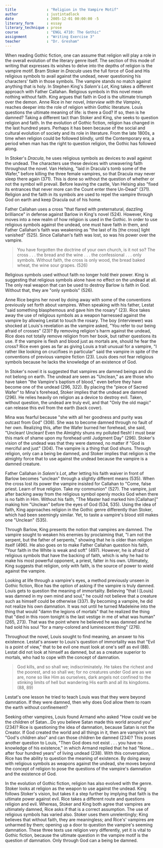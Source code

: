 ```yaml
---
title              : "Religion in the Vampire Motif"
author             : justintadlock
date               : 2005-12-01 00:00:00 -5
literary_form      : essay
literary_technique : prose
course             : "ENGL 4710: The Gothic"
assignment         : "Writing Exercise 3"
teacher            : "Dr. Gresham"
---
```


When reading Gothic fiction, one can assume that religion will play a role in the overall evolution of the literary genre itself. The section of this mode of writing that expresses its wishes to delve into the depths of religion is the vampire motif. Bram Stoker in _Dracula_ uses the full force of God and His religious symbols to avail against the undead, never questioning his characters' faith in those symbols. The vampire stands no match against anything that is holy. In Stephen King's _Salem's Lot_, King takes a different approach with Father Callahan. Religious symbols in this novel mean nothing without faith. King argues that faith in God is the ultimate triumph over the demon. Anne Rice in her novel, _Interview with the Vampire_, reaches deeper into the role of religion within Gothic literature. Louis questions the ultimate meaning of life: is there a God? If so, then is he damned? Taking a different tact than Stoker and King, she seeks to question religion and faith. In the evolution of Gothic fiction, religion has changed in the last hundred years. Perhaps it has been because of the social and cultural evolution of society and its role in literature. From the late 1800s, a time when religion could be followed blindly, until the Contemporary era, a period when man has the right to question religion, the Gothic has followed along.

In Stoker's _Dracula_, he uses religious symbols as devices to avail against the undead. The characters use these devices with unwavering faith throughout the novel. Van Helsing, "laid in Dracula's tomb some of the Wafer," before killing the three female vampires, so that Dracula may never sleep there again (371). This is done so without the question of whether or not the symbol will prevail. Before leaving the castle, Van Helsing also "fixed its entrances that never more can the Count enter there Un-Dead" (371). Religion and the faith in its symbols are used to repel the vampire through God on earth and keep Dracula out of his home.

Father Callahan uses a cross "that flared with preternatural, dazzling brilliance" in defense against Barlow in King's novel (524). However, King moves into a new realm of how religion is used in the Gothic. In order to use religious symbols against the undead, one must have faith in them, and Father Callahan's faith was weakening as "the last of its [the cross] light vanished" (525). Since Callahan's faith was lost, so was his power over the vampire.

> You have forgotten the doctrine of your own church, is it not so? The cross . . . the bread and the wine . . . the confessional . . . only symbols. Without faith, the cross is only wood, the bread baked wheat, the wine sour grapes. (526)

Religious symbols used without faith no longer hold their power. King is suggesting that religious symbols alone have no effect on the undead at all. The only real weapon that can be used to destroy Barlow is faith in God. Without that, they are "only symbols" (526).

Anne Rice begins her novel by doing away with some of the conventions previously set forth about vampires. When speaking with his father, Lestat "said something blasphemous and gave him the rosary" (23). Rice takes away the use of religious symbols as a weapon harnessed against the vampire by allowing Lestat to touch the rosary. The boy (interviewer) was shocked at Louis's revelation as the vampire asked, "You refer to our being afraid of crosses" (23)? By removing religion's harm against the undead, Rice does not totally remove religion from her book, but rather questions its use. If the vampire is flesh and blood just as mortals are, should he fear the cross? Rice even goes as far as giving Louis a trait unusual for a vampire, "I rather like looking on crucifixes in particular" said the vampire in spite of the conventions of previous vampire fiction (23). Louis does not fear religious symbols because he lacks the knowledge of an existence of God.

In Stoker's novel it is suggested that vampires are damned beings and do not belong on earth. The undead are seen as "Unclean," as are those who have taken "the Vampire's baptism of blood," even before they have become one of the undead (296, 322). By placing the "piece of Sacred Wafer" to Mina's forehead, Stoker implies that the undead are damned (296). He relies heavily on religion as a device to destroy evil. Taken, without question, the undead are truly evil, and that "Only the old magic" can release this evil from the earth (back cover).

Mina was fearful because "she with all her goodness and purity was outcast from God" (308). She was to become damned through no fault of her own. Realizing this, after the Wafer burned her forehead, she said, "Unclean! Unclean! Even the Almighty shuns my polluted flesh! I must bear this mark of shame upon my forehead until Judgment Day" (296). Stoker's vision of the undead was that they were damned, no matter if "God is merciful and just" (304). The vampire is a thing that God shuns. Through religion, only can a being be damned, and Stoker implies that religion is the almighty force that to use against the undead because the vampire is a damned creature.

Father Callahan in _Salem's Lot_, after letting his faith waiver in front of Barlow becomes "unclean" through a slightly different means (535). When the cross lost its power the vampire insisted for Callahan to "Come, false priest. Learn of true religion. Take _my_ communion" (527). The vampire, just after backing away from the religious symbol openly mocks God when there is no faith in Him. Without his faith, "The Master had marked him [Callahan]" making him "Unclean" before the eyes of God (534, 535). Using the idea of faith, King approaches religion in the Gothic genre differently than Stoker, which had been seemingly similar. Yet, to taste a vampire's blood still makes one "Unclean" (535).

Through Barlow, King presents the notion that vampires are damned. The vampire sought to weaken his enemies by proclaiming that, "I am not the serpent, but the father of serpents," showing that he is older than religion itself (496). He also goes on to make Father Callahan question his faith, "Your faith in the White is weak and soft" (497). However, he is afraid of religious symbols that have the backing of faith, which is why he had to make his most powerful opponent, a priest, falter in his own. Ultimately, King suggests that religion, only with faith, is the source of power to wield against the vampire.

Looking at life through a vampire's eyes, a method previously unseen in Gothic fiction, Rice has the option of asking if the vampire is truly damned. Louis gets to question the meaning of immortality. Believing "that I [Louis] was damned in my own mind and soul," he could not believe that a creature such as himself could be otherwise (337). By becoming a vampire, he did not realize his own damnation. It was not until he turned Madeleine into the thing that would "damn the legions of mortals" that he realized the thing that "died in this room tonight is the last vestige in me of what was human" (265, 273). That was the point where he believed he was damned and he had sold his soul "for a many-colored and luminescent thing" (276).

Throughout the novel, Louis sought to find meaning, an answer to his existence. Lestat's answer to Louis's question of immortality was that "Evil is a point of view," that to be evil one must look at one's self as evil (88). Lestat did not look at himself as damned, but as a creature superior to mortals, who had to cope with the concept of damnation.

> God kills, and so shall we; indiscriminately. He takes the richest and the poorest, and so shall we; for no creatures under God are as we are, none so like Him as ourselves, dark angels not confined to the stinking limits of hell but wandering His earth and all its kingdoms. (88, 89)

Lestat's one lesson he tried to teach Louis was that they were beyond damnation. If they were damned, then why does God allow them to roam the earth without confinement?

Seeking other vampires, Louis found Armand who asked "How could we be the children of Satan…Do you believe Satan made this world around you" (234)? Rice is questioning the idea of damnation, because Satan is not the Creator. If God created the world and all things in it, then are vampire's not "God's children also" and can those children be damned (234)? This poses another question to Louis, "Then God does not exist . . . you have no knowledge of his existence," in which Armand replied that he had "None…after four hundred years" of living undead (238). With this conversation, Rice has the ability to question the meaning of existence. By doing away with religious symbols as weapons against the undead, she moves beyond the concept of religion to pose the questions of the vampire's damnation and the existence of God.

In the evolution of Gothic fiction, religion has also evolved with the genre. Stoker looks at religion as the weapon to use against the undead. King follows Stoker's vision, but takes it a step further by implying that faith is the ultimate power against evil. Rice takes a different route and questions religion and evil. Whereas, Stoker and King both agree that vampires are ultimately damned, Rice asks if that is a correct assumption. The use of religious symbols has varied also. Stoker uses them unrelentingly; King believes that without faith, they are meaningless; and Rice's' vampires are unharmed by them; opening up a door to question the vampire's seeming damnation. These three texts use religion very differently, yet it is vital to Gothic fiction, because the ultimate question in the vampire motif is the question of damnation. Only through God can a being be damned.
